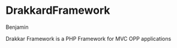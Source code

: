 DrakkardFramework
================
Benjamin

Drakkar Framework is a PHP Framework for MVC OPP applications
